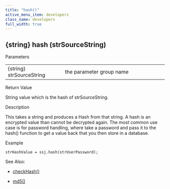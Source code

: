 ```yaml
---
title: "hash()"
active_menu_item: developers
class_name: developers
full_width: true
---
```



## {string} hash (strSourceString)

Parameters

<table>
<tr>
<td width="181">
{string} strSourceString

</td>
<td width="18">
</td>
<td width="681">
the parameter group name

</td>
</tr>
</table>

Return Value

String value which is the hash of strSourceString.

Description

This takes a string and produces a Hash from that string. A hash is an encrypted value than cannot be decrypted again. The most common use case is for password handling, where take a password and pass it to the hash() function to get a value back that you then store in a database.

Example

    strHashValue = ssj.hash(strUserPassword);
   

See Also:

 - [checkHash()](checkcryptblowfish)

 - [md5()](md5)

